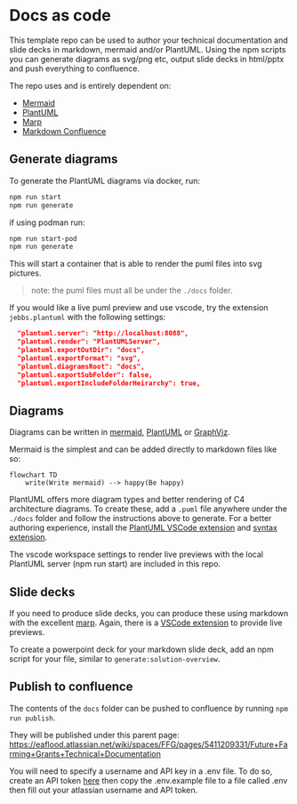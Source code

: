 # Docs as code

This template repo can be used to author your technical documentation and slide decks in markdown, mermaid and/or PlantUML. Using the npm scripts you can generate diagrams as svg/png etc, output slide decks in html/pptx and push everything to confluence.

The repo uses and is entirely dependent on:

- [Mermaid](https://mermaid.js.org/)
- [PlantUML](https://plantuml.com/)
- [Marp](https://marp.app/)
- [Markdown Confluence](https://github.com/markdown-confluence/markdown-confluence)

## Generate diagrams

To generate the PlantUML diagrams via docker, run:

```bash
npm run start
npm run generate
```

if using podman run:

```bash
npm run start-pod
npm run generate
```

This will start a container that is able to render the puml files into svg pictures.

> note: the puml files must all be under the `./docs` folder.

If you would like a live puml preview and use vscode, try the extension `jebbs.plantuml` with the following settings:

```json
  "plantuml.server": "http://localhost:8088",
  "plantuml.render": "PlantUMLServer",
  "plantuml.exportOutDir": "docs",
  "plantuml.exportFormat": "svg",
  "plantuml.diagramsRoot": "docs",
  "plantuml.exportSubFolder": false,
  "plantuml.exportIncludeFolderHeirarchy": true,
```

## Diagrams

Diagrams can be written in [mermaid](https://mermaid.js.org/), [PlantUML](https://plantuml.com/) or [GraphViz](https://graphviz.org/).

Mermaid is the simplest and can be added directly to markdown files like so:

```mermaid
flowchart TD
    write(Write mermaid) --> happy(Be happy)
```

PlantUML offers more diagram types and better rendering of C4 architecture diagrams. To create these,
add a `.puml` file anywhere under the `./docs` folder and follow the instructions above to generate.
For a better authoring experience, install the [PlantUML VSCode extension](https://marketplace.visualstudio.com/items?itemName=jebbs.plantuml) and [syntax extension](https://marketplace.visualstudio.com/items?itemName=qhoekman.language-plantuml).

The vscode workspace settings to render live previews with the local PlantUML server (npm run start) are included in this repo.

## Slide decks

If you need to produce slide decks, you can
produce these using markdown with the excellent [marp](https://marp.app/). Again, there is a [VSCode extension](https://marketplace.visualstudio.com/items?itemName=marp-team.marp-vscode) to provide live previews.

To create a powerpoint deck for your markdown slide deck, add an npm script for your file, similar
to `generate:solution-overview`.

## Publish to confluence

The contents of the `docs` folder can be pushed to confluence by running `npm run publish`.

They will be published under this parent page: https://eaflood.atlassian.net/wiki/spaces/FFG/pages/5411209331/Future+Farming+Grants+Technical+Documentation

You will need to specify a username and API key in a .env file. To do so, create an API token
[here](https://id.atlassian.com/manage-profile/security/api-tokens) then copy the .env.example file to a file called .env then fill out your atlassian username and API token.
